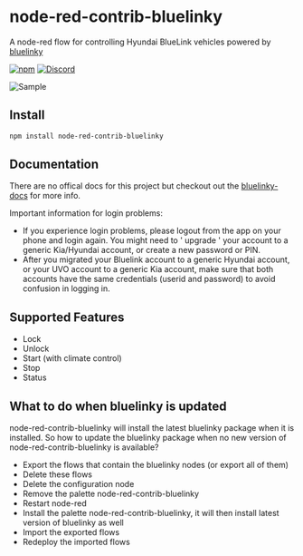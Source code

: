# node-red-contrib-bluelinky
A node-red flow for controlling Hyundai BlueLink vehicles powered by [bluelinky](https://github.com/Hacksore/bluelinky)

[![npm](https://img.shields.io/npm/v/node-red-contrib-bluelinky.svg)](https://www.npmjs.com/package/node-red-contrib-bluelinky)
[![Discord](https://img.shields.io/discord/652755205041029120)](https://discord.gg/HwnG8sY)

![Sample](https://i.imgur.com/eUhFjxq.png)

## Install
```sh
npm install node-red-contrib-bluelinky
```

## Documentation
There are no offical docs for this project but checkout out the [bluelinky-docs](https://hacksore.github.io/bluelinky-docs/) for more info.


Important information for login problems:
- If you experience login problems, please logout from the app on your phone and login again. You might need to ' upgrade ' your account to a generic Kia/Hyundai account, or create a new password or PIN.
- After you migrated your Bluelink account to a generic Hyundai account, or your UVO account to a generic Kia account, make sure that both accounts have the same credentials (userid and password) to avoid confusion in logging in.

## Supported Features
- Lock
- Unlock
- Start (with climate control)
- Stop
- Status

## What to do when bluelinky is updated
node-red-contrib-bluelinky will install the latest bluelinky package when it is installed. So how to update the bluelinky package when no new version of node-red-contrib-bluelinky is available?
- Export the flows that contain the bluelinky nodes (or export all of them)
- Delete these flows
- Delete the configuration node
- Remove the palette node-red-contrib-bluelinky
- Restart node-red
- Install the palette node-red-contrib-bluelinky, it will then install latest version of bluelinky as well
- Import the exported flows
- Redeploy the imported flows

